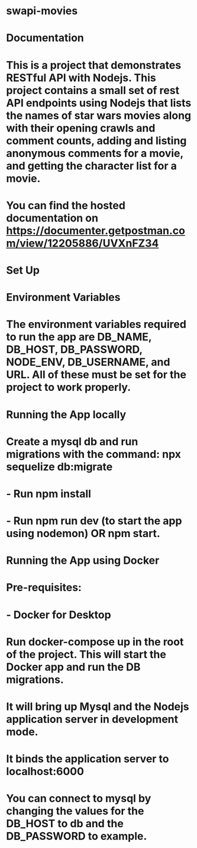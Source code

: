 # swapi-movies

# Documentation
# This is a project that demonstrates RESTful API with Nodejs. This project contains a small set of rest API endpoints using Nodejs that lists the names of star wars movies along with their opening crawls and comment counts, adding and listing anonymous comments for a movie, and getting the character list for a movie.
# You can find the hosted documentation on https://documenter.getpostman.com/view/12205886/UVXnFZ34

# Set Up
# Environment Variables
# The environment variables required to run the app are  DB_NAME, DB_HOST, DB_PASSWORD, NODE_ENV, DB_USERNAME, and URL. All of these must be set for the project to work properly.

# Running the App locally
# Create a mysql db and run migrations with the command: npx sequelize db:migrate
# - Run npm install
# - Run npm run dev (to start the app using nodemon) OR npm start.

# Running the App using Docker
# Pre-requisites:
# - Docker for Desktop
# Run docker-compose up in the root of the project. This will start the Docker app and run the DB migrations.
# It will bring up Mysql and the Nodejs application server in development mode.

# It binds the application server to localhost:6000
# You can connect to mysql by changing the values for the DB_HOST to db and the DB_PASSWORD to example.